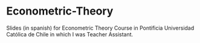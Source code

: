 # Econometric-Theory
Slides (in spanish) for Econometric Theory Course in Pontificia Universidad Católica de Chile in which I was Teacher Assistant.
